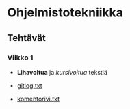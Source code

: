 # Ohjelmistotekniikka
## Tehtävät
### Viikko 1
- **Lihavoitua** ja *kursivoitua* tekstiä

- [gitlog.txt](https://github.com/Hempppa/ot-tyo/blob/master/laskarit/viikko1/gitlog.txt)

- [komentorivi.txt](https://github.com/Hempppa/ot-tyo/blob/master/laskarit/viikko1/komentorivi.txt)
